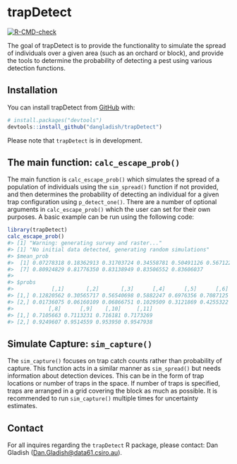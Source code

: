 
<!-- README.md is generated from README.Rmd. Please edit that file -->

# trapDetect

<!-- badges: start -->

[![R-CMD-check](https://github.com/dangladish/trapDetect/actions/workflows/R-CMD-check.yaml/badge.svg)](https://github.com/dangladish/trapDetect/actions/workflows/R-CMD-check.yaml)
<!-- badges: end -->

The goal of trapDetect is to provide the functionality to simulate the
spread of individuals over a given area (such as an orchard or block),
and provide the tools to determine the probability of detecting a pest
using various detection functions.

## Installation

You can install trapDetect from [GitHub](https://github.com/) with:

``` r
# install.packages("devtools")
devtools::install_github("dangladish/trapDetect")
```

Please note that `trapDetect` is in development.

## The main function: `calc_escape_prob()`

The main function is `calc_escape_prob()` which simulates the spread of
a population of individuals using the `sim_spread()` function if not
provided, and then determines the probability of detecting an individual
for a given trap configuration using `p_detect_one()`. There are a
number of optional arguments in `calc_escape_prob()` which the user can
set for their own purposes. A basic example can be run using the
following code:

``` r
library(trapDetect)
calc_escape_prob()
#> [1] "Warning: generating survey and raster..."
#> [1] "No initial data detected, generating random simulations"
#> $mean_prob
#>  [1] 0.07278318 0.18362913 0.31703724 0.34558781 0.50491126 0.56712234
#>  [7] 0.80924829 0.81776350 0.83138949 0.83506552 0.83606037
#> 
#> $probs
#>            [,1]       [,2]       [,3]      [,4]      [,5]      [,6]      [,7]
#> [1,] 0.12820562 0.30565717 0.56540698 0.5882247 0.6976356 0.7087125 0.7101887
#> [2,] 0.01736075 0.06160109 0.06866751 0.1029509 0.3121869 0.4255322 0.9083079
#>           [,8]      [,9]    [,10]     [,11]
#> [1,] 0.7105663 0.7113231 0.716181 0.7173269
#> [2,] 0.9249607 0.9514559 0.953950 0.9547938
```

## Simulate Capture: `sim_capture()`

The `sim_capture()` focuses on trap catch counts rather than probability
of capture. This function acts in a similar manner as `sim_spread()` but
needs information about detection devices. This can be in the form of
trap locations or number of traps in the space. If number of traps is
specified, traps are arranged in a grid covering the block as much as
possible. It is recommended to run `sim_capture()` multiple times for
uncertainty estimates.

## Contact

For all inquires regarding the `trapDetect` R package, please contact:
Dan Gladish (<Dan.Gladish@data61.csiro.au>).
